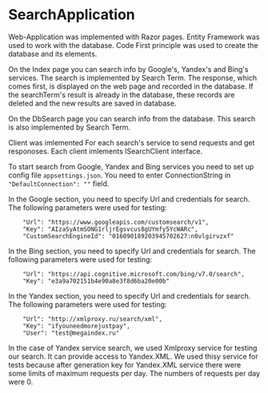 # SearchApplication
Web-Application was implemented with Razor pages. Entity Framework was used to work with the database. 
Code First principle was used to create the database and its elements.

On the Index page you can search info by Google's, Yandex's and Bing's services.
The search is implemented by Search Term.
The response, which comes first, is displayed on the web page and recorded in the database.
If the searchTerm's result is already in the database, these records are deleted and the new results are saved in database.

On the DbSearch page you can search info from the database. This search is also implemented by Search Term.

Client was imlemented For each search's service to send requests and get responoses.
Each client imlements ISearchClient interface.

To start search from Google, Yandex and Bing services you need to set up config file ```appsettings.json```.
You need to enter ConnectionString in ```"DefaultConnection": ""``` field.

In the Google section, you need to specify Url and credentials for search. The following parameters were used for testing: 
```
    "Url": "https://www.googleapis.com/customsearch/v1",
    "Key": "AIzaSyAtmSONG1rljrEgsvcus8gUYmfy5YcWARc",
    "CustomSearchEngineId": "016090189203945702627:n0vlgirvzxf"
```

In the Bing section, you need to specify Url and credentials for search. The following parameters were used for testing:
```
    "Url": "https://api.cognitive.microsoft.com/bing/v7.0/search",
    "Key": "e3a9a702151b4e90a8e3f8d6ba20e00b"
```
  
In the Yandex section, you need to specify Url and credentials for search. The following parameters were used for testing:
```
    "Url": "http://xmlproxy.ru/search/xml",
    "Key": "ifyouneedmorejustpay",
    "User": "test@megaindex.ru"
```
In the case of Yandex service search, we used Xmlproxy service for testing our search. It can provide access to Yandex.XML. 
We used thisy service for tests because after generation key for Yandex.XML service there were some limits of maximum requests per day. The numbers of requests per day were 0.
